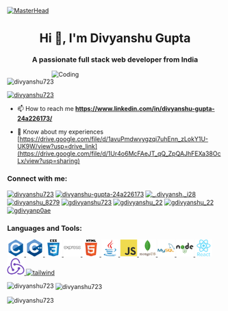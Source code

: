 [![MasterHead](https://user-images.githubusercontent.com/74038190/225813708-98b745f2-7d22-48cf-9150-083f1b00d6c9.gif)](https://www.linkedin.com/in/divyanshu-gupta-24a226173/)
<h1 align="center">Hi 👋, I'm Divyanshu Gupta</h1>
<h3 align="center">A passionate full stack web developer from India</h3>
<img align="right" alt="Coding" width="400" src="https://i.pinimg.com/originals/81/17/8b/81178b47a8598f0c81c4799f2cdd4057.gif"

<p align="left"> <img src="https://komarev.com/ghpvc/?username=divyanshu723&label=Profile%20views&color=1f3847&style=plastic" alt="divyanshu723" /> </p>

<p align="left"> <a href="https://twitter.com/divyanshu723" target="blank"><img src="https://img.shields.io/twitter/follow/divyanshu723?logo=twitter&style=for-the-badge" alt="divyanshu723" /></a> </p>

- 📫 How to reach me **https://www.linkedin.com/in/divyanshu-gupta-24a226173/**

- 📄 Know about my experiences [https://drive.google.com/file/d/1avuPmdwvygzqi7uhEnn_zLokY1U-UK9W/view?usp=drive_link](https://drive.google.com/file/d/1Ur4o6McFAeJT_qQ_ZpQAJhFEXa38OcLx/view?usp=sharing)

<h3 align="left">Connect with me:</h3>
<p align="left">
<a href="https://twitter.com/divyanshu723" target="blank"><img align="center" src="https://raw.githubusercontent.com/rahuldkjain/github-profile-readme-generator/master/src/images/icons/Social/twitter.svg" alt="divyanshu723" height="30" width="40" /></a>
<a href="https://linkedin.com/in/divyanshu-gupta-24a226173" target="blank"><img align="center" src="https://raw.githubusercontent.com/rahuldkjain/github-profile-readme-generator/master/src/images/icons/Social/linked-in-alt.svg" alt="divyanshu-gupta-24a226173" height="30" width="40" /></a>
<a href="https://instagram.com/_.divyansh._i28" target="blank"><img align="center" src="https://raw.githubusercontent.com/rahuldkjain/github-profile-readme-generator/master/src/images/icons/Social/instagram.svg" alt="_.divyansh._i28" height="30" width="40" /></a>
<a href="https://www.codechef.com/users/divyanshu_8279" target="blank"><img align="center" src="https://cdn.jsdelivr.net/npm/simple-icons@3.1.0/icons/codechef.svg" alt="divyanshu_8279" height="30" width="40" /></a>
<a href="https://www.hackerrank.com/gdivyanshu723" target="blank"><img align="center" src="https://raw.githubusercontent.com/rahuldkjain/github-profile-readme-generator/master/src/images/icons/Social/hackerrank.svg" alt="gdivyanshu723" height="30" width="40" /></a>
<a href="https://codeforces.com/profile/gdivyanshu_22" target="blank"><img align="center" src="https://raw.githubusercontent.com/rahuldkjain/github-profile-readme-generator/master/src/images/icons/Social/codeforces.svg" alt="gdivyanshu_22" height="30" width="40" /></a>
<a href="https://www.leetcode.com/gdivyanshu_22" target="blank"><img align="center" src="https://raw.githubusercontent.com/rahuldkjain/github-profile-readme-generator/master/src/images/icons/Social/leet-code.svg" alt="gdivyanshu_22" height="30" width="40" /></a>
<a href="https://auth.geeksforgeeks.org/user/gdivyanp0ae" target="blank"><img align="center" src="https://raw.githubusercontent.com/rahuldkjain/github-profile-readme-generator/master/src/images/icons/Social/geeks-for-geeks.svg" alt="gdivyanp0ae" height="30" width="40" /></a>
</p>

<h3 align="left">Languages and Tools:</h3>
<p align="left"> <a href="https://www.cprogramming.com/" target="_blank" rel="noreferrer"> <img src="https://raw.githubusercontent.com/devicons/devicon/master/icons/c/c-original.svg" alt="c" width="40" height="40"/> </a> <a href="https://www.w3schools.com/cpp/" target="_blank" rel="noreferrer"> <img src="https://raw.githubusercontent.com/devicons/devicon/master/icons/cplusplus/cplusplus-original.svg" alt="cplusplus" width="40" height="40"/> </a> <a href="https://www.w3schools.com/css/" target="_blank" rel="noreferrer"> <img src="https://raw.githubusercontent.com/devicons/devicon/master/icons/css3/css3-original-wordmark.svg" alt="css3" width="40" height="40"/> </a> <a href="https://expressjs.com" target="_blank" rel="noreferrer"> <img src="https://raw.githubusercontent.com/devicons/devicon/master/icons/express/express-original-wordmark.svg" alt="express" width="40" height="40"/> </a> <a href="https://www.w3.org/html/" target="_blank" rel="noreferrer"> <img src="https://raw.githubusercontent.com/devicons/devicon/master/icons/html5/html5-original-wordmark.svg" alt="html5" width="40" height="40"/> </a> <a href="https://www.java.com" target="_blank" rel="noreferrer"> <img src="https://raw.githubusercontent.com/devicons/devicon/master/icons/java/java-original.svg" alt="java" width="40" height="40"/> </a> <a href="https://developer.mozilla.org/en-US/docs/Web/JavaScript" target="_blank" rel="noreferrer"> <img src="https://raw.githubusercontent.com/devicons/devicon/master/icons/javascript/javascript-original.svg" alt="javascript" width="40" height="40"/> </a> <a href="https://www.mongodb.com/" target="_blank" rel="noreferrer"> <img src="https://raw.githubusercontent.com/devicons/devicon/master/icons/mongodb/mongodb-original-wordmark.svg" alt="mongodb" width="40" height="40"/> </a> <a href="https://www.mysql.com/" target="_blank" rel="noreferrer"> <img src="https://raw.githubusercontent.com/devicons/devicon/master/icons/mysql/mysql-original-wordmark.svg" alt="mysql" width="40" height="40"/> </a> <a href="https://nodejs.org" target="_blank" rel="noreferrer"> <img src="https://raw.githubusercontent.com/devicons/devicon/master/icons/nodejs/nodejs-original-wordmark.svg" alt="nodejs" width="40" height="40"/> </a> <a href="https://reactjs.org/" target="_blank" rel="noreferrer"> <img src="https://raw.githubusercontent.com/devicons/devicon/master/icons/react/react-original-wordmark.svg" alt="react" width="40" height="40"/> </a> <a href="https://redux.js.org" target="_blank" rel="noreferrer"> <img src="https://raw.githubusercontent.com/devicons/devicon/master/icons/redux/redux-original.svg" alt="redux" width="40" height="40"/> </a> <a href="https://tailwindcss.com/" target="_blank" rel="noreferrer"> <img src="https://www.vectorlogo.zone/logos/tailwindcss/tailwindcss-icon.svg" alt="tailwind" width="40" height="40"/> </a> </p>

<p><img align="left" src="https://github-readme-stats.vercel.app/api/top-langs?username=divyanshu723&show_icons=true&locale=en&layout=compact" alt="divyanshu723" /></p>

<p>&nbsp;<img align="center" src="https://github-readme-stats.vercel.app/api?username=divyanshu723&show_icons=true&locale=en" alt="divyanshu723" /></p>

<p><img align="center" src="https://github-readme-streak-stats.herokuapp.com/?user=divyanshu723&" alt="divyanshu723" /></p>
